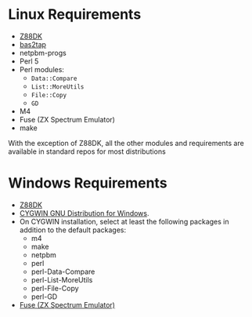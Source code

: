 # Linux Requirements

* [Z88DK](https://github.com/z88dk/z88dk/wiki)
* [bas2tap](https://github.com/speccyorg/bas2tap)
* netpbm-progs
* Perl 5
* Perl modules:
  * `Data::Compare`
  * `List::MoreUtils`
  * `File::Copy`
  * `GD`
* M4
* Fuse (ZX Spectrum Emulator)
* make

With the exception of Z88DK, all the other modules and requirements are available in standard repos for most distributions

# Windows Requirements

* [Z88DK](https://github.com/z88dk/z88dk/wiki)
* [CYGWIN GNU Distribution for Windows](https://cygwin.com/install.html).
* On CYGWIN installation, select at least the following packages in addition to the default packages:
  * m4
  * make
  * netpbm
  * perl
  * perl-Data-Compare
  * perl-List-MoreUtils
  * perl-File-Copy
  * perl-GD
* [Fuse (ZX Spectrum Emulator)](https://sourceforge.net/projects/fuse-emulator/files/fuse/)
